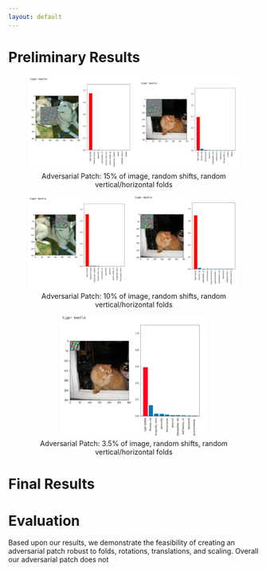 ```yaml
---
layout: default
---
```

# Preliminary Results

<html>
  <body><p>
  <center><figure>
    <img src="images/15_randomsf.png" style = "max-width:100%">
    <center><figcaption>Adversarial Patch: 15% of image, random shifts, random vertical/horizontal folds</figcaption></center>
    </figure></center></p>
  </body>
</html>

<html>
  <body><p>
  <center><figure>
    <img src="images/10_randomsf.png" style = "max-width:100%">
    <center><figcaption>Adversarial Patch: 10% of image, random shifts, random vertical/horizontal folds</figcaption></center>
    </figure></center></p>
  </body>
</html>

<html>
  <body><p>
  <center><figure>
    <img src="images/3.5.png" style = "max-width:70%">
    <center><figcaption>Adversarial Patch: 3.5% of image, random shifts, random vertical/horizontal folds</figcaption></center>
    </figure></center></p>
  </body>
</html>

# Final Results

# Evaluation
Based upon our results, we demonstrate the feasibility of creating an adversarial patch robust to folds, rotations, translations, and scaling. Overall our adversarial patch does not 

